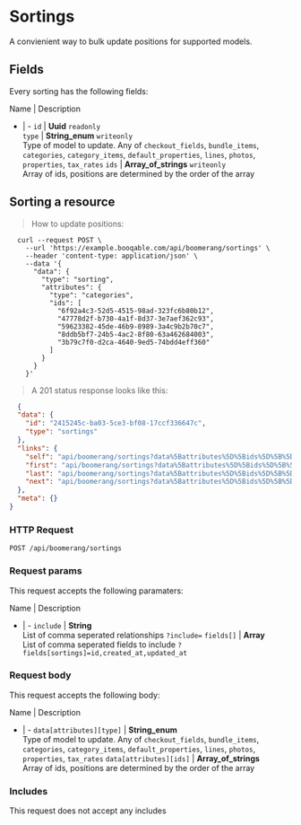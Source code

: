 # Sortings

A convienient way to bulk update positions for supported models.

## Fields
Every sorting has the following fields:

Name | Description
- | -
`id` | **Uuid** `readonly`<br>
`type` | **String_enum** `writeonly`<br>Type of model to update. Any of `checkout_fields`, `bundle_items`, `categories`, `category_items`, `default_properties`, `lines`, `photos`, `properties`, `tax_rates`
`ids` | **Array_of_strings** `writeonly`<br>Array of ids, positions are determined by the order of the array


## Sorting a resource



> How to update positions:

```shell
  curl --request POST \
    --url 'https://example.booqable.com/api/boomerang/sortings' \
    --header 'content-type: application/json' \
    --data '{
      "data": {
        "type": "sorting",
        "attributes": {
          "type": "categories",
          "ids": [
            "6f92a4c3-52d5-4515-98ad-323fc6b80b12",
            "47778d2f-b730-4a1f-8d37-3e7aef362c93",
            "59623382-45de-46b9-8989-3a4c9b2b70c7",
            "8ddb5bf7-24b5-4ac2-8f80-63a462684003",
            "3b79c7f0-d2ca-4640-9ed5-74bdd4eff360"
          ]
        }
      }
    }'
```

> A 201 status response looks like this:

```json
  {
  "data": {
    "id": "2415245c-ba03-5ce3-bf08-17ccf336647c",
    "type": "sortings"
  },
  "links": {
    "self": "api/boomerang/sortings?data%5Battributes%5D%5Bids%5D%5B%5D=6f92a4c3-52d5-4515-98ad-323fc6b80b12&data%5Battributes%5D%5Bids%5D%5B%5D=47778d2f-b730-4a1f-8d37-3e7aef362c93&data%5Battributes%5D%5Bids%5D%5B%5D=59623382-45de-46b9-8989-3a4c9b2b70c7&data%5Battributes%5D%5Bids%5D%5B%5D=8ddb5bf7-24b5-4ac2-8f80-63a462684003&data%5Battributes%5D%5Bids%5D%5B%5D=3b79c7f0-d2ca-4640-9ed5-74bdd4eff360&data%5Battributes%5D%5Btype%5D=categories&data%5Btype%5D=sorting&page%5Bnumber%5D=1&page%5Bsize%5D=25&sorting%5Bdata%5D%5Battributes%5D%5Bids%5D%5B%5D=6f92a4c3-52d5-4515-98ad-323fc6b80b12&sorting%5Bdata%5D%5Battributes%5D%5Bids%5D%5B%5D=47778d2f-b730-4a1f-8d37-3e7aef362c93&sorting%5Bdata%5D%5Battributes%5D%5Bids%5D%5B%5D=59623382-45de-46b9-8989-3a4c9b2b70c7&sorting%5Bdata%5D%5Battributes%5D%5Bids%5D%5B%5D=8ddb5bf7-24b5-4ac2-8f80-63a462684003&sorting%5Bdata%5D%5Battributes%5D%5Bids%5D%5B%5D=3b79c7f0-d2ca-4640-9ed5-74bdd4eff360&sorting%5Bdata%5D%5Battributes%5D%5Btype%5D=categories&sorting%5Bdata%5D%5Btype%5D=sorting",
    "first": "api/boomerang/sortings?data%5Battributes%5D%5Bids%5D%5B%5D=6f92a4c3-52d5-4515-98ad-323fc6b80b12&data%5Battributes%5D%5Bids%5D%5B%5D=47778d2f-b730-4a1f-8d37-3e7aef362c93&data%5Battributes%5D%5Bids%5D%5B%5D=59623382-45de-46b9-8989-3a4c9b2b70c7&data%5Battributes%5D%5Bids%5D%5B%5D=8ddb5bf7-24b5-4ac2-8f80-63a462684003&data%5Battributes%5D%5Bids%5D%5B%5D=3b79c7f0-d2ca-4640-9ed5-74bdd4eff360&data%5Battributes%5D%5Btype%5D=categories&data%5Btype%5D=sorting&page%5Bnumber%5D=1&page%5Bsize%5D=25&sorting%5Bdata%5D%5Battributes%5D%5Bids%5D%5B%5D=6f92a4c3-52d5-4515-98ad-323fc6b80b12&sorting%5Bdata%5D%5Battributes%5D%5Bids%5D%5B%5D=47778d2f-b730-4a1f-8d37-3e7aef362c93&sorting%5Bdata%5D%5Battributes%5D%5Bids%5D%5B%5D=59623382-45de-46b9-8989-3a4c9b2b70c7&sorting%5Bdata%5D%5Battributes%5D%5Bids%5D%5B%5D=8ddb5bf7-24b5-4ac2-8f80-63a462684003&sorting%5Bdata%5D%5Battributes%5D%5Bids%5D%5B%5D=3b79c7f0-d2ca-4640-9ed5-74bdd4eff360&sorting%5Bdata%5D%5Battributes%5D%5Btype%5D=categories&sorting%5Bdata%5D%5Btype%5D=sorting",
    "last": "api/boomerang/sortings?data%5Battributes%5D%5Bids%5D%5B%5D=6f92a4c3-52d5-4515-98ad-323fc6b80b12&data%5Battributes%5D%5Bids%5D%5B%5D=47778d2f-b730-4a1f-8d37-3e7aef362c93&data%5Battributes%5D%5Bids%5D%5B%5D=59623382-45de-46b9-8989-3a4c9b2b70c7&data%5Battributes%5D%5Bids%5D%5B%5D=8ddb5bf7-24b5-4ac2-8f80-63a462684003&data%5Battributes%5D%5Bids%5D%5B%5D=3b79c7f0-d2ca-4640-9ed5-74bdd4eff360&data%5Battributes%5D%5Btype%5D=categories&data%5Btype%5D=sorting&page%5Bnumber%5D=&page%5Bsize%5D=25&sorting%5Bdata%5D%5Battributes%5D%5Bids%5D%5B%5D=6f92a4c3-52d5-4515-98ad-323fc6b80b12&sorting%5Bdata%5D%5Battributes%5D%5Bids%5D%5B%5D=47778d2f-b730-4a1f-8d37-3e7aef362c93&sorting%5Bdata%5D%5Battributes%5D%5Bids%5D%5B%5D=59623382-45de-46b9-8989-3a4c9b2b70c7&sorting%5Bdata%5D%5Battributes%5D%5Bids%5D%5B%5D=8ddb5bf7-24b5-4ac2-8f80-63a462684003&sorting%5Bdata%5D%5Battributes%5D%5Bids%5D%5B%5D=3b79c7f0-d2ca-4640-9ed5-74bdd4eff360&sorting%5Bdata%5D%5Battributes%5D%5Btype%5D=categories&sorting%5Bdata%5D%5Btype%5D=sorting",
    "next": "api/boomerang/sortings?data%5Battributes%5D%5Bids%5D%5B%5D=6f92a4c3-52d5-4515-98ad-323fc6b80b12&data%5Battributes%5D%5Bids%5D%5B%5D=47778d2f-b730-4a1f-8d37-3e7aef362c93&data%5Battributes%5D%5Bids%5D%5B%5D=59623382-45de-46b9-8989-3a4c9b2b70c7&data%5Battributes%5D%5Bids%5D%5B%5D=8ddb5bf7-24b5-4ac2-8f80-63a462684003&data%5Battributes%5D%5Bids%5D%5B%5D=3b79c7f0-d2ca-4640-9ed5-74bdd4eff360&data%5Battributes%5D%5Btype%5D=categories&data%5Btype%5D=sorting&page%5Bnumber%5D=2&page%5Bsize%5D=25&sorting%5Bdata%5D%5Battributes%5D%5Bids%5D%5B%5D=6f92a4c3-52d5-4515-98ad-323fc6b80b12&sorting%5Bdata%5D%5Battributes%5D%5Bids%5D%5B%5D=47778d2f-b730-4a1f-8d37-3e7aef362c93&sorting%5Bdata%5D%5Battributes%5D%5Bids%5D%5B%5D=59623382-45de-46b9-8989-3a4c9b2b70c7&sorting%5Bdata%5D%5Battributes%5D%5Bids%5D%5B%5D=8ddb5bf7-24b5-4ac2-8f80-63a462684003&sorting%5Bdata%5D%5Battributes%5D%5Bids%5D%5B%5D=3b79c7f0-d2ca-4640-9ed5-74bdd4eff360&sorting%5Bdata%5D%5Battributes%5D%5Btype%5D=categories&sorting%5Bdata%5D%5Btype%5D=sorting"
  },
  "meta": {}
}
```

### HTTP Request

`POST /api/boomerang/sortings`

### Request params

This request accepts the following paramaters:

Name | Description
- | -
`include` | **String**<br>List of comma seperated relationships `?include=`
`fields[]` | **Array**<br>List of comma seperated fields to include `?fields[sortings]=id,created_at,updated_at`


### Request body

This request accepts the following body:

Name | Description
- | -
`data[attributes][type]` | **String_enum**<br>Type of model to update. Any of `checkout_fields`, `bundle_items`, `categories`, `category_items`, `default_properties`, `lines`, `photos`, `properties`, `tax_rates`
`data[attributes][ids]` | **Array_of_strings**<br>Array of ids, positions are determined by the order of the array


### Includes

This request does not accept any includes